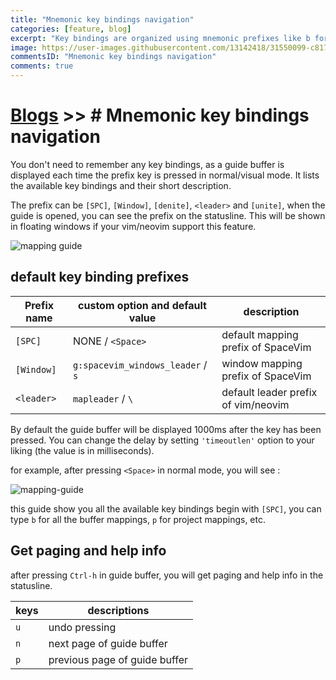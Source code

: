 ```yaml
---
title: "Mnemonic key bindings navigation"
categories: [feature, blog]
excerpt: "Key bindings are organized using mnemonic prefixes like b for buffer, p for project, s for search, h for help, etc…"
image: https://user-images.githubusercontent.com/13142418/31550099-c8173ff8-b062-11e7-967e-6378a9c3b467.gif
commentsID: "Mnemonic key bindings navigation"
comments: true
---
```


# [Blogs](../blog/) >> # Mnemonic key bindings navigation

You don't need to remember any key bindings, as a guide buffer is displayed each time the prefix key is pressed
in normal/visual mode. It lists the available key bindings and their short description.

The prefix can be `[SPC]`, `[Window]`, `[denite]`, `<leader>` and `[unite]`, when the guide is opened, you can
see the prefix on the statusline. This will be shown in floating windows if your vim/neovim support this feature.

![mapping guide](https://user-images.githubusercontent.com/13142418/35568184-9a318082-058d-11e8-9d88-e0eafd1d498d.gif)

## default key binding prefixes

| Prefix name | custom option and default value   | description                         |
| ----------- | --------------------------------- | ----------------------------------- |
| `[SPC]`     | NONE / `<Space>`                  | default mapping prefix of SpaceVim  |
| `[Window]`  | `g:spacevim_windows_leader` / `s` | window mapping prefix of SpaceVim   |
| `<leader>`  | `mapleader` / `` \ ``             | default leader prefix of vim/neovim |

By default the guide buffer will be displayed 1000ms after the key has been pressed. You can change the delay by setting `'timeoutlen'` option to your liking (the value is in milliseconds).

for example, after pressing `<Space>` in normal mode, you will see :

![mapping-guide](https://cloud.githubusercontent.com/assets/13142418/25778673/ae8c3168-3337-11e7-8536-ee78d59e5a9c.png)

this guide show you all the available key bindings begin with `[SPC]`, you can type `b` for all the buffer mappings, `p` for project mappings, etc.

## Get paging and help info

after pressing `Ctrl-h` in guide buffer, you will get paging and help info in the statusline.

| keys | descriptions                  |
| ---- | ----------------------------- |
| `u`  | undo pressing                 |
| `n`  | next page of guide buffer     |
| `p`  | previous page of guide buffer |
